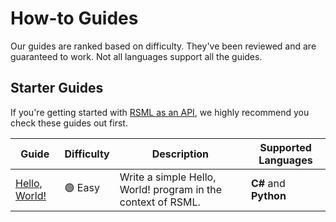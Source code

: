 <!-- Copyright (c)  2025  OceanApocalypseStudios -->
<!-- Permission is granted to copy, distribute and/or modify this document -->
<!-- under the terms of the GNU Free Documentation License, Version 1.3 -->
<!-- or any later version published by the Free Software Foundation; -->
<!-- with no Invariant Sections, no Front-Cover Texts, and no Back-Cover Texts. -->

# How-to Guides
Our guides are ranked based on difficulty. They've been reviewed and are guaranteed to work. Not all languages support all the guides.

## Starter Guides
If you're getting started with [RSML as an API](../index.md), we highly recommend you check these guides out first.

|              Guide              | Difficulty |                          Description                          |  Supported Languages  |
| ------------------------------- | ---------- | ------------------------------------------------------------- | --------------------- |
| [Hello, World!](hello-world.md) | 🟢 Easy    | Write a simple Hello, World! program in the context of RSML.  | **C#** and **Python** |
